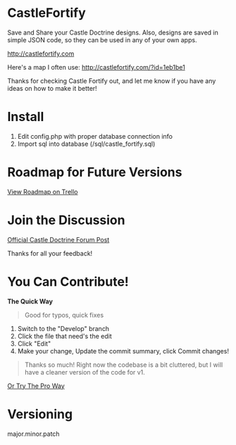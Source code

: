 CastleFortify
=============

Save and Share your Castle Doctrine designs. Also, designs are saved in simple JSON code, so they can be used in any of your own apps. 

http://castlefortify.com

Here's a map I often use:
http://castlefortify.com/?id=1eb1be1

Thanks for checking Castle Fortify out, and let me know if you have any ideas on how to make it better!

# Install

1. Edit config.php with proper database connection info
2. Import sql into database (/sql/castle_fortify.sql)

# Roadmap for Future Versions

[View Roadmap on Trello](https://trello.com/board/castle-fortify/5161a8347040e6623a009092)

# Join the Discussion

[Official Castle Doctrine Forum Post](http://thecastledoctrine.net/forums/viewtopic.php?id=33&p=1)

Thanks for all your feedback!



# You Can Contribute!

**The Quick Way**

>   Good for typos, quick fixes 

1. Switch to the "Develop" branch
2. Click the file that need's the edit
3. Click "Edit"
4. Make your change, Update the commit summary, click Commit changes!

>   Thanks so much! 
>   Right now the codebase is a bit cluttered, but I will have a cleaner version of the code for v1.

[Or Try The Pro Way](https://github.com/SethArchambault/CastleFortify/wiki/Contributing)


# Versioning

major.minor.patch
